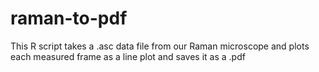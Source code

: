 raman-to-pdf
============

This R script takes a .asc data file from our Raman microscope and plots each measured frame as a line plot and saves it as a .pdf
